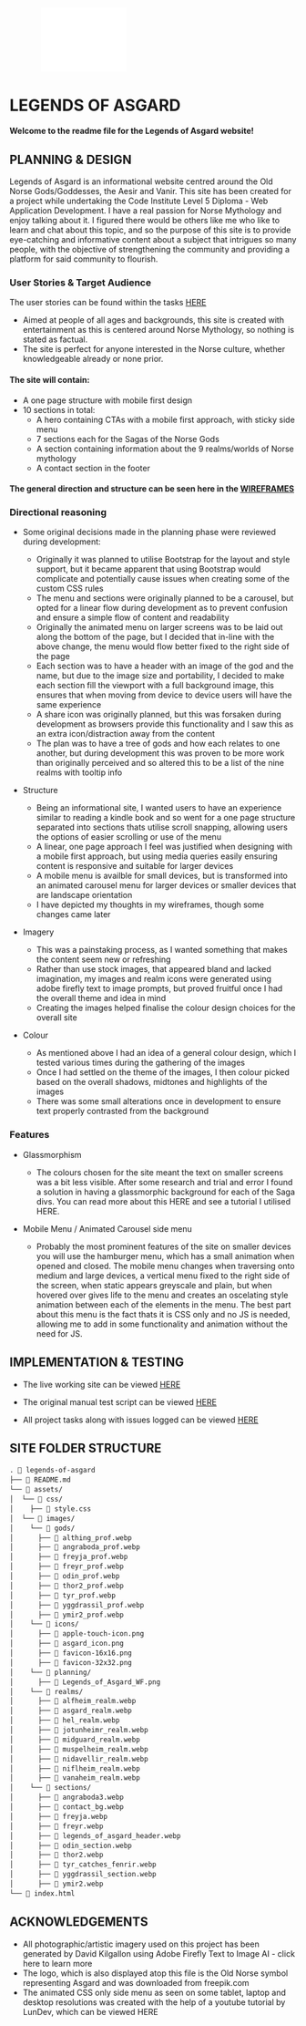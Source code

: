 &nbsp;&nbsp;&nbsp;&nbsp;&nbsp;&nbsp;&nbsp;&nbsp;&nbsp;&nbsp;&nbsp;&nbsp;&nbsp; <img src="assets/images/icons/asgard_icon.png" alt="asgard icon" width="150"> 

# LEGENDS OF ASGARD
#### Welcome to the readme file for the Legends of Asgard website!

## PLANNING & DESIGN

   Legends of Asgard is an informational website centred around the Old Norse Gods/Goddesses, the Aesir and Vanir.
   This site has been created for a project while undertaking the Code Institute Level 5 Diploma - Web Application Development. 
   I have a real passion for Norse Mythology and enjoy talking about it. I figured there would be others like me
   who like to learn and chat about this topic, and so the purpose of this site is to provide eye-catching and informative content about a subject 
   that intrigues so many people, with the objective of strengthening the community and providing a platform for said community to flourish.
   
   ### User Stories & Target Audience
   The user stories can be found within the tasks [HERE](https://github.com/users/Dave-MK/projects/3)
   - Aimed at people of all ages and backgrounds, this site is created with entertainment as this is centered around Norse Mythology, so nothing is stated as factual.
   - The site is perfect for anyone interested in the Norse culture, whether knowledgeable already or none prior.

   #### The site will contain:
   - A one page structure with mobile first design
   - 10 sections in total:
       - A hero containing CTAs with a mobile first approach, with sticky side menu
       - 7 sections each for the Sagas of the Norse Gods
       - A section containing information about the 9 realms/worlds of Norse mythology
       - A contact section in the footer

#### The general direction and structure can be seen here in the [WIREFRAMES](https://github.com/Dave-MK/mp1-legends-of-asgard/blob/main/assets/images/planning/Latest-LoA-Wireframe.png)

   ### Directional reasoning
   - Some original decisions made in the planning phase were reviewed during development:
       - Originally it was planned to utilise Bootstrap for the layout and style support, but it became apparent that using Bootstrap would complicate and potentially cause issues when creating some of the custom CSS rules
       - The menu and sections were originally planned to be a carousel, but opted for a linear flow during development as to prevent confusion and ensure a simple flow of content and readability
       - Originally the animated menu on larger screens was to be laid out along the bottom of the page, but I decided that in-line with the above change, the menu would flow better fixed to the right side of the page
       - Each section was to have a header with an image of the god and the name, but due to the image size and portability, I decided to make each section fill the viewport with a full background image, this ensures that when moving from device to device users will have the same experience
       - A share icon was originally planned, but this was forsaken during development as browsers provide this functionality and I saw this as an extra icon/distraction away from the content
       - The plan was to have a tree of gods and how each relates to one another, but during development this was proven to be more work than originally perceived and so altered this to be a list of the nine realms with tooltip info

- Structure
    - Being an informational site, I wanted users to have an experience similar to reading a kindle book and so went for a one page structure separated into sections thats utilise scroll snapping, allowing users the options of easier scrolling or use of the menu
    - A linear, one page approach I feel was justified when designing with a mobile first approach, but using media queries easily ensuring content is responsive and suitable for larger devices
    - A mobile menu is availble for small devices, but is transformed into an animated carousel menu for larger devices or smaller devices that are landscape orientation
    - I have depicted my thoughts in my wireframes, though some changes came later

- Imagery
    - This was a painstaking process, as I wanted something that makes the content seem new or refreshing
    - Rather than use stock images, that appeared bland and lacked imagination, my images and realm icons were generated using adobe firefly text to image prompts, but proved fruitful once I had the overall theme and idea in mind
    - Creating the images helped finalise the colour design choices for the overall site

- Colour
    - As mentioned above I had an idea of a general colour design, which I tested various times during the gathering of the images
    - Once I had settled on the theme of the images, I then colour picked based on the overall shadows, midtones and highlights of the images
    - There was some small alterations once in development to ensure text properly contrasted from the background 

### Features

- Glassmorphism
    - The colours chosen for the site meant the text on smaller screens was a bit less visible. After some research and trial and error I found a solution in having a glassmorphic background for each of the Saga divs. You can read more about this HERE and see a tutorial I utilised HERE.

- Mobile Menu / Animated Carousel side menu
    - Probably the most prominent features of the site on smaller devices you will use the hamburger menu, which has a small animation when opened and closed. The mobile menu changes when traversing onto medium and large devices, a vertical menu fixed to the right side of the screen, when static appears greyscale and plain, but when hovered
    over gives life to the menu and creates an oscelating style animation between each of the elements in the menu. The best part about this menu is the fact thats it is CSS only and no JS is needed, allowing me to add in some functionality and animation without the need for JS.

## IMPLEMENTATION & TESTING

- The live working site can be viewed [HERE](https://dave-mk.github.io/mp1-legends-of-asgard)

- The original manual test script can be viewed [HERE](/workspace/legends-of-asgard/TESTING.md)

- All project tasks along with issues logged can be viewed [HERE](https://github.com/users/Dave-MK/projects/3)

## SITE FOLDER STRUCTURE

```markdown
. 📂 legends-of-asgard
├── 📄 README.md
└── 📂 assets/
│  └── 📂 css/
│    ├── 📄 style.css
│  └── 📂 images/
│    └── 📂 gods/
│      ├── 📄 althing_prof.webp
│      ├── 📄 angraboda_prof.webp
│      ├── 📄 freyja_prof.webp
│      ├── 📄 freyr_prof.webp
│      ├── 📄 odin_prof.webp
│      ├── 📄 thor2_prof.webp
│      ├── 📄 tyr_prof.webp
│      ├── 📄 yggdrassil_prof.webp
│      ├── 📄 ymir2_prof.webp
│    └── 📂 icons/
│      ├── 📄 apple-touch-icon.png
│      ├── 📄 asgard_icon.png
│      ├── 📄 favicon-16x16.png
│      ├── 📄 favicon-32x32.png
│    └── 📂 planning/
│      ├── 📄 Legends_of_Asgard_WF.png
│    └── 📂 realms/
│      ├── 📄 alfheim_realm.webp
│      ├── 📄 asgard_realm.webp
│      ├── 📄 hel_realm.webp
│      ├── 📄 jotunheimr_realm.webp
│      ├── 📄 midguard_realm.webp
│      ├── 📄 muspelheim_realm.webp
│      ├── 📄 nidavellir_realm.webp
│      ├── 📄 niflheim_realm.webp
│      ├── 📄 vanaheim_realm.webp
│    └── 📂 sections/
│      ├── 📄 angraboda3.webp
│      ├── 📄 contact_bg.webp
│      ├── 📄 freyja.webp
│      ├── 📄 freyr.webp
│      ├── 📄 legends_of_asgard_header.webp
│      ├── 📄 odin_section.webp
│      ├── 📄 thor2.webp
│      ├── 📄 tyr_catches_fenrir.webp
│      ├── 📄 yggdrassil_section.webp
│      ├── 📄 ymir2.webp
└── 📄 index.html
```

## ACKNOWLEDGEMENTS

- All photographic/artistic imagery used on this project has been generated by David Kilgallon using Adobe Firefly Text to Image AI - click here to learn more
- The logo, which is also displayed atop this file is the Old Norse symbol representing Asgard and was downloaded from freepik.com
- The animated CSS only side menu as seen on some tablet, laptop and desktop resolutions was created with the help of a youtube tutorial by LunDev, which can be viewed HERE


